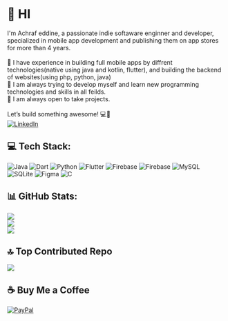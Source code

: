 # 👋 HI
I'm Achraf eddine, a passionate indie softaware enginner and developer, specialized in mobile app development and publishing them on app stores for more than 4 years.<br><br>💼 I have experience in building full mobile apps by diffrent technologies(native using java and kotlin, flutter), and building the backend of websites(using php, python, java)<br>🌱 I am always trying to develop myself and learn new programming technologies and skills in all feilds.<br>👔 I am always open to take projects.<br><br>Let’s build something awesome! 💻🚀<br>
[![LinkedIn](https://img.shields.io/badge/LinkedIn-%230077B5.svg?logo=linkedin&logoColor=white)](https://linkedin.com/in/laifa-achraf-eddine) 

## 💻 Tech Stack:
![Java](https://img.shields.io/badge/java-%23ED8B00.svg?style=for-the-badge&logo=openjdk&logoColor=white) ![Dart](https://img.shields.io/badge/dart-%230175C2.svg?style=for-the-badge&logo=dart&logoColor=white) ![Python](https://img.shields.io/badge/python-3670A0?style=for-the-badge&logo=python&logoColor=ffdd54) ![Flutter](https://img.shields.io/badge/Flutter-%2302569B.svg?style=for-the-badge&logo=Flutter&logoColor=white) ![Firebase](https://img.shields.io/badge/firebase-a08021?style=for-the-badge&logo=firebase&logoColor=ffcd34) ![Firebase](https://img.shields.io/badge/firebase-%23039BE5.svg?style=for-the-badge&logo=firebase) ![MySQL](https://img.shields.io/badge/mysql-4479A1.svg?style=for-the-badge&logo=mysql&logoColor=white) ![SQLite](https://img.shields.io/badge/sqlite-%2307405e.svg?style=for-the-badge&logo=sqlite&logoColor=white) ![Figma](https://img.shields.io/badge/figma-%23F24E1E.svg?style=for-the-badge&logo=figma&logoColor=white) ![C](https://img.shields.io/badge/c-%2300599C.svg?style=for-the-badge&logo=c&logoColor=white)

## 📊 GitHub Stats:
![](https://github-readme-stats.vercel.app/api?username=achraf-dev8&theme=dark&hide_border=true&include_all_commits=true&count_private=false)<br/>
![](https://github-readme-streak-stats.herokuapp.com/?user=achraf-dev8&theme=dark&hide_border=true)<br/>
![](https://github-readme-stats.vercel.app/api/top-langs/?username=achraf-dev8&theme=dark&hide_border=true&include_all_commits=true&count_private=false&layout=compact)

## 🔝 Top Contributed Repo
![](https://github-contributor-stats.vercel.app/api?username=achraf-dev8&limit=5&theme=radical&combine_all_yearly_contributions=true)

  ## ☕ Buy Me a Coffee
  [![PayPal](https://img.shields.io/badge/PayPal-00457C?style=for-the-badge&logo=paypal&logoColor=white)](https://paypal.me/alabamacity08@gmail.com) 

  
<!-- Proudly created with GPRM ( https://gprm.itsvg.in ) -->
